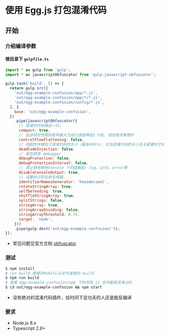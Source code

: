 # 使用 Egg.js 打包混淆代码

## 开始

### 介绍编译参数

#### 根目录下 `gulpfile.ts`

``` javascript
import * as gulp from 'gulp';
import * as javascriptObfuscator from 'gulp-javascript-obfuscator';

gulp.task('build', () => {
  return gulp.src([
    'out/egg-example-confusion/app/*.js',
    'out/egg-example-confusion/app/*/*.js',
    'out/egg-example-confusion/config/*.js',
  ], {
    base: 'out/egg-example-confusion',
  })
    .pipe(javascriptObfuscator({
      // 紧凑的代码输出一行。
      compact: true,
      // 此选项对性能的影响最大为运行速度降低1.5倍, 但加密效果更好
      controlFlowFlattening: false,
      // 戏剧性地增加了混淆代码的大小（最多200％），仅当混淆代码的大小无关紧要时才使用
      deadCodeInjection: false,
      // 是否禁用 debugger
      debugProtection: false,
      debugProtectionInterval: false,
      // 禁止使用使用console 下的函数如: log、info、error等
      disableConsoleOutput: true,
      // 设置标识符名称生成器。
      identifierNamesGenerator: 'hexadecimal',
      rotateStringArray: true,
      selfDefending: true,
      shuffleStringArray: true,
      splitStrings: false,
      stringArray: true,
      stringArrayEncoding: false,
      stringArrayThreshold: 0.75,
      target: 'node',
    }))
    .pipe(gulp.dest('out/egg-example-confusion/'));
});
```

- 常见问题见官方文档 [obfuscator](https://obfuscator.io/)

### 测试

``` bash
$ npm install
# run build 原理见Makefile文件里面的 build
$ npm run build
# 查看 egg-example-confusion/app 下的所有 js 文件都是混淆过的
$ cd out/egg-example-confusion && npm start
```

- 没有绝对的混淆代码插件，给时间下足功夫的人还是能反编译

### 要求

- Node.js 8.x
- Typescript 2.8+
